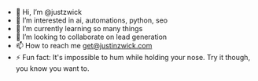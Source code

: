 - 👋 Hi, I’m @justzwick
- 👀 I’m interested in ai, automations, python, seo
- 🌱 I’m currently learning so many things
- 💞️ I’m looking to collaborate on lead generation
- 📫 How to reach me get@justinzwick.com
- ⚡ Fun fact: It's impossible to hum while holding your nose. Try it though, you know you want to.

<!---
justzwick/justzwick is a ✨ special ✨ repository because its `README.md` (this file) appears on your GitHub profile.
You can click the Preview link to take a look at your changes.
--->
